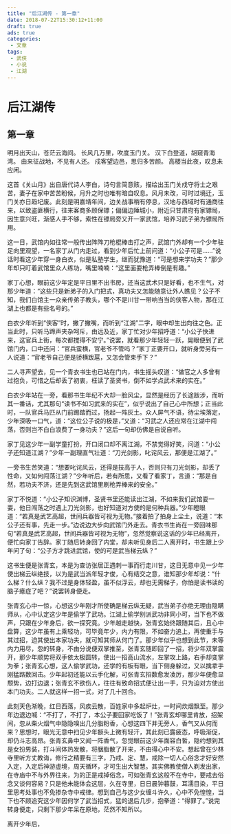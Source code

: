 ```yaml
---
title: "后江湖传 - 第一章"
date: 2018-07-22T15:30:12+11:00
draft: true
ads: true
categories:
 - 文章
tags:
 - 武侠
 - 小说
 - 江湖
---
```

# 后江湖传

## 第一章

明月出天山，苍茫云海间。
长风几万里，吹度玉门关。
汉下白登道，胡窥青海湾。
由来征战地，不见有人还。
戍客望边邑，思归多苦颜。
高楼当此夜，叹息未应闲。

这首《关山月》出自唐代诗人李白，诗句言简意赅，描绘出玉门关戍守将士之艰苦，妻子在家中苦苦盼候，月升之时也唯有暗自叹息。风月未改，可时过境迁，玉门关亦日趋圮废。此刻是明嘉靖年间，边关战事稍有停息，汉地与西域时有通商往来，以致盗匪横行，往来客商多顾保镖；偏偏边陲城小，附近只甘肃府有家镖局，因生意兴旺，渐感人手不够，索性在镖局旁又开一家武馆，培养习武子弟为镖局所用。

这一日，武馆内如往常一般传出阵阵刀枪棍棒击打之声，武馆门外却有一个少年驻足向里观望，一名家丁从门内走过，看到少年后忙上前问道：“小公子可是……”说话时看这少年穿一身白衣，似是私塾学生，继而犹豫道：“可是想来学功夫？”那少年却只盯着武馆里众人练功，嘴里喃喃：“这里面耍枪弄棒倒是有趣。”

家丁心想，眼前这少年定是平日里不出书房，还当这武术只是好看，也不生气，对那少年道：“这些只是新弟子的入门把式，真功夫又怎能随意让外人瞧见？公子不知，我们白馆主一众亲传弟子教头，哪个不是川甘一带响当当的侠客人物，那在江湖上也都是有些名号的。”

白衣少年听到“侠客”时，撇了撇嘴，而听到“江湖”二字，眼中却生出向往之色。正当此时，只听马蹄声夹杂呵斥，由远及近，家丁忙对少年招呼道：“小公子快进来，这官兵上街，每次都搅得不安宁。”说罢，就看那少年轻轻一跃，晃眼便到了武馆门内，口中还问：“官兵蛮横，官老爷不管吗？”家丁正要开口，就听身旁另有一人说道：“官老爷自己便是骄横跋扈，又怎会管束手下？”

二人寻声望去，见一个青衣书生也已站在门内，书生摇头叹道：“做官之人多曾有过抱负，可惜之后却丢了初衷，枉读了圣贤书，倒不如学点武术来的实在。”

白衣少年站在一旁，看那书生年纪不大却一脸风尘，显然是经历了长途跋涉，而听其一番话，尤其那句“读书不如习武来的实在”，似乎说出了自己心中所想；正当此时，一队官兵马匹从门前踢踏而过，扬起一阵灰土。众人屏气不语，待尘埃落定，少年深吸一口气，道：“这位公子说的极是，”又道：“习武之人还应常在江湖中闯荡，否则岂不白白浪费了一身功夫？”这后一句却仿佛是自说自听。

家丁见这少年一副学童打扮，开口闭口却不离江湖，不禁觉得好笑，问道：“小公子还知道江湖？”少年一副理直气壮道：“刀光剑影，叱诧风云，那便是江湖了。”

一旁书生苦笑道：“想要叱诧风云，还得是技高于人，否则只有刀光剑影，却丢了性命，又如何闯荡江湖？”少年听后，若有所思，又看了看家丁，言道：“那是自然，若功夫不济，还是先到这武馆里刷枪弄棒来的安全。”

家丁不悦道：“小公子知识渊博，圣贤书里还能读出江湖，不如来我们武馆耍一耍，他日闯荡之时遇上刀光剑影，也好知道对方使的是何种兵器。”少年瞪眼道：“若真是武艺高超，世间兵器皆可视为无物。”接着拍了拍身上尘土，说道：“本公子还有事，先走一步。”边说边大步向武馆门外走去。青衣书生尚在一旁回味那句“若真是武艺高超，世间兵器皆可视为无物”，忽然觉察说这话的少年已经离开，便忙向家丁告辞。家丁随后转身回了内堂，却未听见身后二人离开时，书生跟上少年问了句：“公子方才跳进武馆，使的可是武当梯云纵？”

这书生便是张青玄，本是为查访张居正遇刺一事而行走川甘，这日无意中见一少年使出梯云纵绝技，以为是武当派年轻才俊，心有结交之意，谁知那少年却说：“什么梯？什么纵？我不过是身体轻盈，虽不似浮云，却也无需梯子，你怕是读书读的脑子癔症了吧？”说罢转身便走。

张青玄心中一惊，心想这少年刚才所使确是梯云纵无疑，武当弟子亦绝无理由隐瞒师从，心中认定这少年是偷学了武功。江湖上偷学别派武功非同小可，当下也不做声，只跟在少年身后，欲一探究竟。少年越走越快，张青玄始终跟随其后，且心中盘算，这少年虽有上乘轻功，可毕竟年少，内力有限，不如奋力追上，再使重手与其过招，迫其使出本家功夫，就可知其师从何门了。那少年似乎也想到此节，未等内力用尽，忽的转身，不由分说便双掌推至，张青玄随即回了一招，将少年双掌震开，那少年顺势将双手依太极圆转，使出一招高山流水，左掌攻上路，右手却变掌为拳；张青玄心想，这人偷学武功，还学的有板有眼，当下侧身躲过，又以擒拿手刚猛路数回击。少年起初还能以云手化解，可张青玄招数愈发凌厉，那少年便愈显颓势，边打边退；张青玄不欲伤人，往往有致命招式便让出一手，只为迫对方使出本门功夫。二人就这样一招一式，对了几十回合。

此刻天色渐晚，红日西落，风疾云散，百姓家中多起炉灶，一时间炊烟飘至。那少年边退边喊：“不打了，不打了，本公子要回家吃饭了！”张青玄却哪里肯放，招架间，忽从柴火烟气中隐隐嗅出几分脂粉香，心想这四下并无旁人，香气又从何而来？思想时，眼光无意中扫见少年额头上微有轻汗，其此刻已露疲态，呼吸渐促，却仍斗志高昂。张青玄鼻中又闻一阵香气，忽觉眼前这少年面容白皙，隐约想到其是女扮男装，打斗间体热发散，将胭脂散了开来，不由得心中不安。想起曾在少林寺里听方丈教诲，修行之精要有三字，乃戒、定、慧，戒除一切人心俗念才好安然入定，入定后神游虚境，周天循环，才可生出大智慧。其实佛教使僧人剃发出家，在寺庙中不与外界往来，为的正是戒掉俗念，可如张青玄这般不在寺中，要戒去俗念又谈何容易？只是他未能体会这层，久在寺里，日日晨钟暮鼓，耳濡目染，平日里思考处事也不免掺杂寺中戒律。想到自己与这少女缠斗许久，心中不免惶惶，当下也不顾追究这少年因何学了武当招式，猛的退后几步，抱拳道：“得罪了。”说完转身便走，只剩下那少年呆在原地，茫然不知所以。

离开少年后，